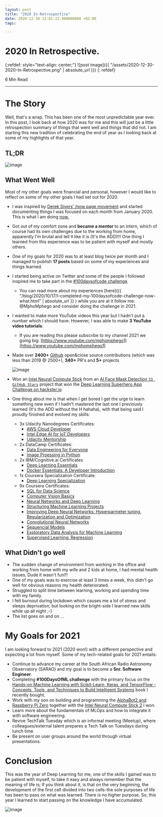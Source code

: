 ```yaml
---
layout: post
title: "2020 In Retrospective"
date: 2020-12-30 12:01:22.000000000 +02:00
tags:

---
```

# 2020 In Retrospective.

{:refdef: style="text-align: center;"}
![post image]({{ "/assets/2020-12-30-2020-In-Retrospective.png" | absolute_url }})
{: refdef}

6 Min Read

-----------------------------------------------------------------------------------------

# The Story

Well, that's a wrap. This has been one of the most unpredictable year ever. In this post, I look back at how 2020 was for me and this will just be a little retrospection summary of things that went well and things that did not. I am starting this new tradition of celebrating the end of year as I looking back at some of my highlights of that year.

## TL;DR

![image](https://user-images.githubusercontent.com/7910856/103348815-d2b2f400-4aa3-11eb-8887-4761ea9f1637.png)

## What Went Well

Most of my other goals were financial and personal, however I would like to reflect on some of my other goals I had set out for 2020.

- I was inspired by [Derek Sivers’ /now page movement](https://sivers.org/now3) and started documenting things I was focused on each month from January 2020. This is what I am doing [now.](https://blog.mphomphego.co.za/now)

- Got out of my comfort zone and **became a mentor** to an intern, which of course had its own challenges due to the working from home, apparently I'm brutal and tell it like it is (It's the ADD)!!! 
    One thing I learned from this experience was to be patient with myself and mostly others.

- One of my goals for 2020 was to at least blog twice per month and I managed to publish **17 posts** based on some of my experiences and things learned.

- I started being active on Twitter and some of the people I followed inspired me to take part in the [#100daysofcode challenge](https://www.100daysofcode.com/). 
    - You can read more about my experiences [here]({{ "/blog/2020/10/17/I-completed-my-100daysofcode-challenge-now-what.html" | absolute_url }} ) while you are at it follow me: @MphoMphego and consider doing the challenge in 2021.


- I wanted to make more YouTube videos this year but I hadn't put a number which I should have. However, I was able to make **3 YouTube video tutorials**: 
    -  If you are reading this please subscribe to my channel 2021 we going big: [https://www.youtube.com/mphomphego1](https://www.youtube.com/mphomphego1)

- Made over **2400+** [Github](www.github.com/mmphego) open&close source contributions (which was less than 2019 @ 2500+), **340+** PR's and **5+** projects

    ![image](https://user-images.githubusercontent.com/7910856/103354260-bfa82000-4ab3-11eb-95ca-7683327288af.png)

- Won an [Intel Neural Compute Stick](https://software.intel.com/content/www/us/en/develop/articles/intel-movidius-neural-compute-stick.html) from an [AI Face Mask Detection `33 GitHub Stars`](https://github.com/mmphego/face_mask_detection_openvino) project that won the [Deep Learning Superhero App Challenge on hackster.io](https://www.hackster.io/contests/DLSuperheroes)

- One thing about me is that when I get bored I get the urge to learn something new even if I hadn't mastered the last one I previously learned (It's the ADD without the H hahaha), with that being said I proudly finished and evolved my skills:
    - 3x Udacity Nanodegrees Certificates:
        - [AWS Cloud Developer](https://bit.ly/3bDW1Tx)
        - [Intel Edge AI for IoT Developers](https://bit.ly/3hlU9Rx)
        - [Udacity Mentorship](https://confirm.udacity.com/CR7THQTA)
    - 2x DataCamp Certificates:
        - [Data Engineering for Everyone](https://www.datacamp.com/statement-of-accomplishment/course/d4b904060f7b8f9cc09108d67e8b38090e5366ea)
        - [Image Proessing in Python](https://www.datacamp.com/statement-of-accomplishment/course/83dd4580afecb275fc8bbc3b33e9c2b37d1b0941?raw=1)
    - 2x IBM/Cognitive.ai Certificates
        + [Deep Learning Essentials](https://www.youracclaim.com/badges/ad832d4d-1fd9-414c-8a15-c7bb785c7ff8)
        + [Docker Essentials: A Developer Introduction](https://courses.cognitiveclass.ai/certificates/1cc20979bb2541b98ebe89b7dddba922)
    - 1x Coursera Specialization Certificate:
        + [Deep Learning Specialization](https://www.coursera.org/account/accomplishments/specialization/certificate/G56VYEEUA74F)
    - 9x Coursera Certificates:
        + [SQL for Data Science](https://www.coursera.org/account/accomplishments/certificate/7CHG32GPG87F)
        + [Computer Vision Basics](https://www.coursera.org/account/accomplishments/records/AU55ZKBNNWV8)
        + [Neural Networks and Deep Learning](https://bit.ly/2Qxyo65)
        + [Structuring Machine Learning Projects](https://www.coursera.org/account/accomplishments/verify/BAYZTYTQ8HL9)
        + [Improving Deep Neural Networks: Hyperparmeter tuning, Regularization and Optimization](https://www.coursera.org/account/accomplishments/verify/ZURGHWGGD5UD)
        + [Convolutional Neural Networks](https://coursera.org/share/ed8ab98d1f10d6bf93b611d03da65ddc)
        + [Sequencial Models](https://www.coursera.org/account/accomplishments/certificate/DSDUZ8J6S7RC)
        + [Exploratory Data Analysis for Machine Learning](https://coursera.org/share/1c238ff3b9ffd2b3162716eaa0daed78)
        + [Supervised Learning: Regression](https://www.coursera.org/account/accomplishments/certificate/JTVYGECVVQTQ)

## What Didn't go well

- The sudden change of environment from working in the office and working from home with my wife and 2 kids at home, I had mental health issues, Dude it wasn't fun!!!
- One of my goals was to exercise at least 3 times a week, this didn't go well for obvious reasons my health deteriorated.
- Struggled to split time between learning, working and spending time with my family.
- I felt burnout during lockdown which causes me a lot of stress and sleeps deprivation; but looking on the bright-side I learned new skills while up all night ;-)
- The list goes on and on ...


# My Goals for 2021

I am looking forward to 2021 (2020 won!) with a different perspective and expecting a lot from myself. Some of my tech-related goals for 2021 entails:

- Continue to advance my career at the South African Radio Astronomy Observatory (SARAO) and my goal is to become a **Snr. Software Engineer**.
- Completing **#100DaysOfML challenge** with the primary focus on the [Hands-on Machine Learning with Scikit-Learn, Keras, and TensorFlow - Concepts, Tools, and Techniques to Build Intelligent Systems](https://www.goodreads.com/book/show/40363665-hands-on-machine-learning-with-scikit-learn-keras-and-tensorflow) book I recently bought.
- Work with my son on building and programming the [AlphaBot2 and Raspberry Pi Zero](https://twitter.com/MphoMphego/status/1338402741685727234?s=20) together with the [Intel Neural Compute Stick 2](https://twitter.com/MphoMphego/status/1324097569417560078?s=20) I won.
- Learn more about the fundamentals of MLOps and how to integrate it with software engineering.
- Revive TechTalk Tuesday which is an informal meeting (Meetup), where colleagues/external talent prepares a Tech Talk on Tuesdays during lunch time.
- Be present on user groups around the world through virtual presentations.

# Conclusion

This was the year of Deep Learning for me, one of the skills I gained was to be patient with myself, to take it easy and always remember that the meaning of life is; If you think about it, is that on the very beginning, the development of the first cell divided into two cells-the sole purposes of life has been to pass on what was learned. There is no higher purpose. So, this year I learned to start passing on the knowledge I have accumulated. 

![image](https://user-images.githubusercontent.com/7910856/103353089-8f12b700-4ab0-11eb-89dd-535a767c1871.png)
